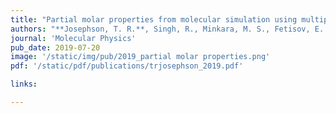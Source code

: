```yaml
---
title: "Partial molar properties from molecular simulation using multiple linear regression"
authors: "**Josephson, T. R.**, Singh, R., Minkara, M. S., Fetisov, E. O., and Siepmann, J. I."
journal: 'Molecular Physics'
pub_date: 2019-07-20
image: '/static/img/pub/2019_partial molar properties.png'
pdf: '/static/pdf/publications/trjosephson_2019.pdf'

links:

---
```


